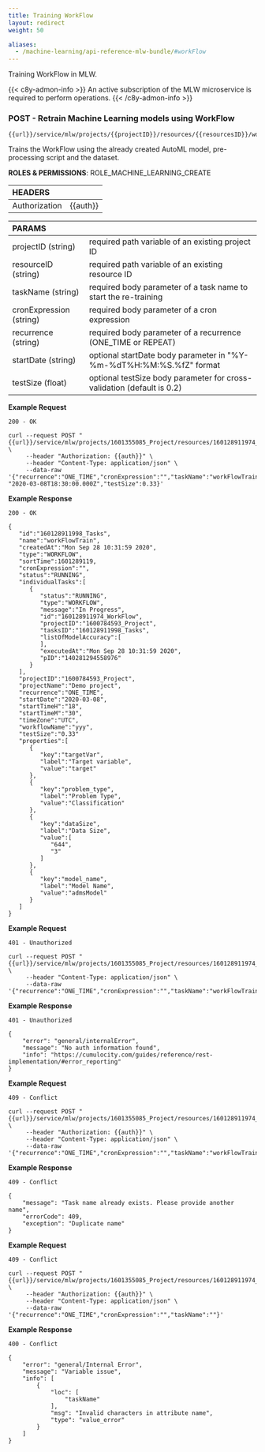 ```yaml
---
title: Training WorkFlow
layout: redirect
weight: 50

aliases:
  - /machine-learning/api-reference-mlw-bundle/#workFlow
---
```


Training WorkFlow in MLW.

{{< c8y-admon-info >}}
An active subscription of the MLW microservice is required to perform operations.
{{< /c8y-admon-info >}}

### POST - Retrain Machine Learning models using WorkFlow

```
{{url}}/service/mlw/projects/{{projectID}}/resources/{{resourcesID}}/workflow
```

Trains the WorkFlow using the already created AutoML model, pre-processing script and the dataset.

**ROLES & PERMISSIONS**: ROLE_MACHINE_LEARNING_CREATE

|HEADERS||
|:---|:---|
|Authorization|{{auth}}

|PARAMS||
|:---|:---|
|projectID (string)| required path variable of an existing project ID
|resourceID (string)| required path variable of an existing resource ID
|taskName (string)| required body parameter of a task name to start the re-training
|cronExpression (string)| required body parameter of a cron expression
|recurrence (string)| required body parameter of a recurrence (ONE_TIME or REPEAT)
|startDate (string)| optional startDate body parameter in "%Y-%m-%dT%H:%M:%S.%fZ" format
|testSize (float)| optional testSize body parameter for cross-validation (default is 0.2)

**Example Request**

```
200 - OK

curl --request POST "{{url}}/service/mlw/projects/1601355085_Project/resources/160128911974_WorkFlow/workflow" \
     --header "Authorization: {{auth}}" \
     --header "Content-Type: application/json" \
     --data-raw '{"recurrence":"ONE_TIME","cronExpression":"","taskName":"workFlowTrain","startDate": "2020-03-08T18:30:00.000Z","testSize":0.33}'
```

**Example Response**

```
200 - OK

{
   "id":"160128911998_Tasks",
   "name":"workFlowTrain",
   "createdAt":"Mon Sep 28 10:31:59 2020",
   "type":"WORKFLOW",
   "sortTime":1601289119,
   "cronExpression":"",
   "status":"RUNNING",
   "individualTasks":[
      {
         "status":"RUNNING",
         "type":"WORKFLOW",
         "message":"In Progress",
         "id":"160128911974_WorkFlow",
         "projectID":"1600784593_Project",
         "tasksID":"160128911998_Tasks",
         "listOfModelAccuracy":[  
         ],
         "executedAt":"Mon Sep 28 10:31:59 2020",
         "pID":"140281294558976"
      }
   ],
   "projectID":"1600784593_Project",
   "projectName":"Demo project",
   "recurrence":"ONE_TIME",
   "startDate":"2020-03-08",
   "startTimeH":"18",
   "startTimeM":"30",
   "timeZone":"UTC",
   "workflowName":"yyy",
   "testSize":"0.33"
   "properties":[
      {
         "key":"targetVar",
         "label":"Target variable",
         "value":"target"
      },
      {
         "key":"problem_type",
         "label":"Problem Type",
         "value":"Classification"
      },
      {
         "key":"dataSize",
         "label":"Data Size",
         "value":[
            "644",
            "3"
         ]
      },
      {
         "key":"model_name",
         "label":"Model Name",
         "value":"admsModel"
      }
   ]
}
```

**Example Request**

```
401 - Unauthorized

curl --request POST "{{url}}/service/mlw/projects/1601355085_Project/resources/160128911974_WorkFlow/workflow" \
     --header "Content-Type: application/json" \
     --data-raw '{"recurrence":"ONE_TIME","cronExpression":"","taskName":"workFlowTrain"}'
```

**Example Response**

```
401 - Unauthorized

{
    "error": "general/internalError",
    "message": "No auth information found",
    "info": "https://cumulocity.com/guides/reference/rest-implementation/#error_reporting"
}
```

**Example Request**

```
409 - Conflict

curl --request POST "{{url}}/service/mlw/projects/1601355085_Project/resources/160128911974_WorkFlow/workflow" \
     --header "Authorization: {{auth}}" \
     --header "Content-Type: application/json" \
     --data-raw '{"recurrence":"ONE_TIME","cronExpression":"","taskName":"workFlowTrain"}'
```

**Example Response**

```
409 - Conflict

{
    "message": "Task name already exists. Please provide another name",
    "errorCode": 409,
    "exception": "Duplicate name"
}
```

**Example Request**

```
409 - Conflict

curl --request POST "{{url}}/service/mlw/projects/1601355085_Project/resources/160128911974_WorkFlow/workflow" \
     --header "Authorization: {{auth}}" \
     --header "Content-Type: application/json" \
     --data-raw '{"recurrence":"ONE_TIME","cronExpression":"","taskName":""}'
```

**Example Response**

```
400 - Conflict

{
    "error": "general/Internal Error",
    "message": "Variable issue",
    "info": [
        {
            "loc": [
                "taskName"
            ],
            "msg": "Invalid characters in attribute name",
            "type": "value_error"
        }
    ]
}
```
